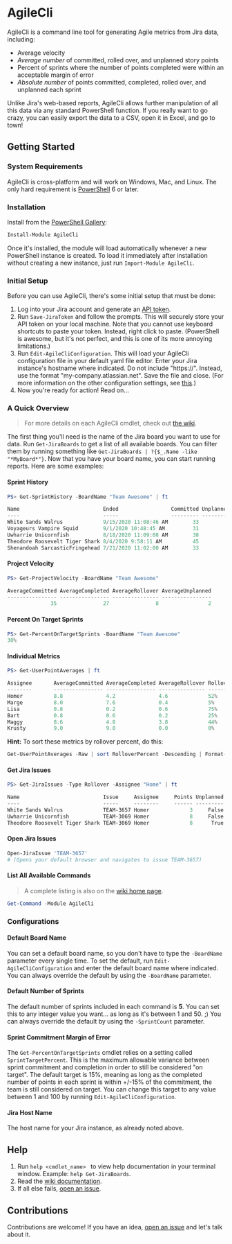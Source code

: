 # AgileCli

AgileCli is a command line tool for generating Agile metrics from Jira data, including:

- Average velocity
- *Average number* of committed, rolled over, and unplanned story points
- Percent of sprints where the number of points completed were within an acceptable margin of error 
- *Absolute number* of points committed, completed, rolled over, and unplanned each sprint

Unlike Jira's web-based reports, AgileCli allows further manipulation of all this data via any standard PowerShell function. If you really want to go crazy, you can easily export the data to a CSV, open it in Excel, and go to town!

## Getting Started

### System Requirements

AgileCli is cross-platform and will work on Windows, Mac, and Linux. The only hard requirement is [PowerShell](https://github.com/PowerShell/PowerShell/releases/latest) 6 or later. 

### Installation

Install from the [PowerShell Gallery](https://www.powershellgallery.com/packages/AgileCli):

```powershell
Install-Module AgileCli
```

Once it's installed, the module will load automatically whenever a new PowerShell instance is created. To load it immediately after installation without creating a new instance, just run `Import-Module AgileCli`. 

### Initial Setup

Before you can use AgileCli, there's some initial setup that must be done:

1. Log into your Jira account and generate an [API token](https://id.atlassian.com/manage-profile/security/api-tokens). 
2. Run `Save-JiraToken` and follow the prompts. This will securely store your API token on your local machine. Note that you cannot use keyboard shortcuts to paste your token. Instead, right click to paste. (PowerShell is awesome, but it's not perfect, and this is one of its more annoying limitations.)
3. Run `Edit-AgileCliConfiguration`. This will load your AgileCli configuration file in your default yaml file editor. Enter your Jira instance's hostname where indicated. Do not include "https://". Instead, use the format "my-company.atlassian.net". Save the file and close. (For more information on the other configuration settings, see [this](https://github.com/refactorsaurusrex/agile-cli/wiki/Edit-AgileCliConfiguration).)
4. Now you're ready for action! Read on...

### A Quick Overview

> For more details on each AgileCli cmdlet, check out [the wiki](https://github.com/refactorsaurusrex/agile-cli/wiki). 

The first thing you'll need is the name of the Jira board you want to use for data. Run `Get-JiraBoards` to get a list of all available boards. You can filter them by running something like `Get-JiraBoards | ?{$_.Name -like "*MyBoard*"}`. Now that you have your board name, you can start running reports.  Here are some examples:

#### Sprint History

```powershell
PS> Get-SprintHistory -BoardName "Team Awesome" | ft

Name                           Ended                 Committed Unplanned Completed Rollover PercentRollover
----                           -----                 --------- --------- --------- -------- ---------------
White Sands Walrus             9/15/2020 11:08:46 AM        33         0        24        9             27%
Voyageurs Vampire Squid        9/1/2020 10:48:45 AM         31         0        28        3             10%
Uwharrie Unicornfish           8/18/2020 11:09:08 AM        38         1        21       17             45%
Theodore Roosevelt Tiger Shark 8/4/2020 9:58:11 AM          45         8        29       16             36%
Shenandoah SarcasticFringehead 7/21/2020 11:02:00 AM        33         0        30        3             9%
```

#### Project Velocity

```powershell
PS> Get-ProjectVelocity -BoardName "Team Awesome"

AverageCommitted AverageCompleted AverageRollover AverageUnplanned
---------------- ---------------- --------------- ----------------
              35               27               8                2
```

#### Percent On Target Sprints

````powershell
PS> Get-PercentOnTargetSprints -BoardName "Team Awesome"
30%
````

#### Individual Metrics

```powershell
PS> Get-UserPointAverages | ft

Assignee       AverageCommitted AverageCompleted AverageRollover RolloverPercent
--------       ---------------- ---------------- --------------- ---------------
Homer          8.8              4.2              4.6             52%
Marge          8.0              7.6              0.4             5%
Lisa           0.8              0.2              0.6             75%
Bart           0.8              0.6              0.2             25%
Maggy          8.6              4.8              3.8             44%
Krusty         9.0              9.0              0.0             0%
```

**Hint:** To sort these metrics by rollover percent, do this:

```powershell
Get-UserPointAverages -Raw | sort RolloverPercent -Descending | Format-UserPointAverages | ft
```

#### Get Jira Issues

```powershell
PS> Get-JiraIssues -Type Rollover -Assignee "Home" | ft

Name                           Issue     Assignee     Points Unplanned Completed
----                           -----     --------     ------ --------- ---------
White Sands Walrus             TEAM-3657 Homer             3     False     False
Uwharrie Unicornfish           TEAM-3069 Homer             8     False     False
Theodore Roosevelt Tiger Shark TEAM-3069 Homer             8      True     False
```

#### Open Jira Issues

```powershell
Open-JiraIssue 'TEAM-3657'
# (Opens your default browser and navigates to issue TEAM-3657)
```

#### List All Available Commands

> A complete listing is also on the [wiki home page](https://github.com/refactorsaurusrex/agile-cli/wiki#table-of-contents).

```powershell
Get-Command -Module AgileCli
```

### Configurations

#### Default Board Name

You can set a default board name, so you don't have to type the `-BoardName` parameter every single time. To set the default, run `Edit-AgileCliConfiguration` and enter the default board name where indicated. You can always override the default by using the `-BoardName` parameter.

#### Default Number of Sprints

The default number of sprints included in each command is **5**. You can set this to any integer value you want... as long as it's between 1 and 50. ;) You can always override the default by using the `-SprintCount` parameter.

#### Sprint Commitment Margin of Error

The `Get-PercentOnTargetSprints` cmdlet relies on a setting called `SprintTargetPercent`. This is the maximum allowable variance between sprint commitment and completion in order to still be considered "on target". The default target is 15%, meaning as long as the completed number of points in each sprint is within +/-15% of the commitment, the team is still considered on target. You can change this target to any value between 1 and 100 by running `Edit-AgileCliConfiguration`.

#### Jira Host Name

The host name for your Jira instance, as already noted above. 

## Help

1. Run `help <cmdlet_name> ` to view help documentation in your terminal window. Example: `help Get-JiraBoards`.
2. Read the [wiki documentation](https://github.com/refactorsaurusrex/agile-cli/wiki). 
3. If all else fails, [open an issue](https://github.com/refactorsaurusrex/agile-cli/issues). 

## Contributions

Contributions are welcome! If you have an idea, [open an issue](https://github.com/refactorsaurusrex/agile-cli/issues) and let's talk about it. 